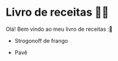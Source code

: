 # Livro de receitas :man_cook:

Olá! Bem vindo ao meu livro de receitas ::wave:

- Strogonoff de frango

- Pavê

  

